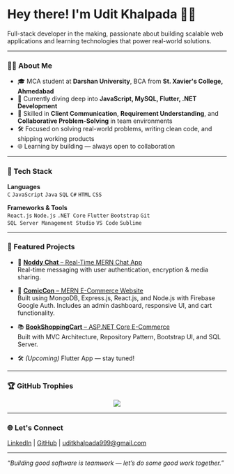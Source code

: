 # Hey there! I'm Udit Khalpada 👨‍💻

Full-stack developer in the making, passionate about building scalable web applications and learning technologies that power real-world solutions.

<!-- Optional: Add a banner image here -->

---

### 👨‍🎓 About Me

- 🎓 MCA student at **Darshan University**, BCA from **St. Xavier's College, Ahmedabad**
- 🔭 Currently diving deep into **JavaScript, MySQL, Flutter, .NET Development**
- 💬 Skilled in **Client Communication**, **Requirement Understanding**, and **Collaborative Problem-Solving** in team environments
- 🛠️ Focused on solving real-world problems, writing clean code, and shipping working products
- 🌐 Learning by building — always open to collaboration

---

### 🔧 Tech Stack

**Languages**  
`C` `JavaScript` `Java` `SQL` `C#` `HTML` `CSS`

**Frameworks & Tools**  
`React.js` `Node.js` `.NET Core` `Flutter` `Bootstrap` `Git`  
`SQL Server Management Studio` `VS Code` `Sublime`

---

### 📂 Featured Projects

- 💬 [**Noddy Chat** – Real-Time MERN Chat App](https://github.com/oooodit/NoddyChat-MERN-Stack-Project)  
  Real-time messaging with user authentication, encryption & media sharing.

- 🛒 [**ComicCon** – MERN E-Commerce Website](https://github.com/oooodit/Bookstore-MERN)  
  Built using MongoDB, Express.js, React.js, and Node.js with Firebase Google Auth. Includes an admin dashboard, responsive UI, and cart functionality.

- 📚 [**BookShoppingCart** – ASP.NET Core E-Commerce](https://github.com/oooodit/BookShoppingCart-MVC-AspDotNetCore)  
  Built with MVC Architecture, Repository Pattern, Bootstrap UI, and SQL Server.

- 🛠️ *(Upcoming)* Flutter App — stay tuned!

---

### 🏆 GitHub Trophies

<p align="center">
  <img src="https://github-profile-trophy.vercel.app/?username=oooodit&theme=onedark&column=6&margin-w=15&margin-h=15" />
</p>

---

### 🌐 Let's Connect

<a href="https://in.linkedin.com/in/udit-khalpada-840a05245" target="_blank">LinkedIn</a> | 
<a href="https://github.com/oooodit" target="_blank">GitHub</a> | 
<a href="mailto:uditkhalpada999@gmail.com">uditkhalpada999@gmail.com</a>

---

_“Building good software is teamwork — let’s do some good work together.”_
